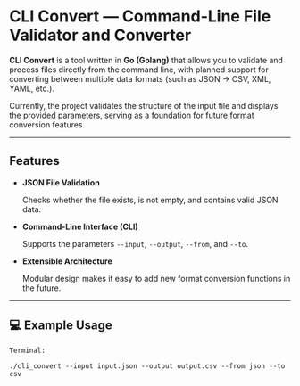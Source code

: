 
# CLI Convert — Command-Line File Validator and Converter

**CLI Convert** is a tool written in **Go (Golang)** that allows you to validate and process files directly from the command line, with planned support for converting between multiple data formats (such as JSON → CSV, XML, YAML, etc.).

Currently, the project validates the structure of the input file and displays the provided parameters, serving as a foundation for future format conversion features.

---

## Features

* **JSON File Validation**

  Checks whether the file exists, is not empty, and contains valid JSON data.
* **Command-Line Interface (CLI)**

  Supports the parameters `--input`, `--output`, `--from`, and `--to`.
* **Extensible Architecture**

  Modular design makes it easy to add new format conversion functions in the future.

---

## 💻 Example Usage

```
Terminal:

./cli_convert --input input.json --output output.csv --from json --to csv
```
